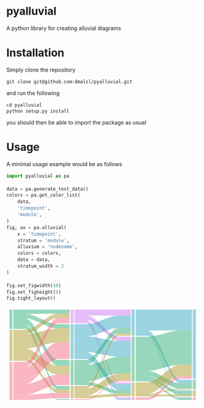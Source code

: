 # pyalluvial
A python library for creating alluvial diagrams

# Installation
Simply clone the repository
```commandline
git clone git@github.com:dmalzl/pyalluvial.git
```
and run the following
```commandline
cd pyalluvial
python setup.py install
```
you should then be able to import the package as usual

# Usage
A minimal usage example would be as follows
```python
import pyalluvial as pa

data = pa.generate_test_data()
colors = pa.get_color_list(
    data,
    'timepoint',
    'module',
)
fig, ax = pa.alluvial(
    x = 'timepoint',
    stratum = 'module',
    alluvium = 'nodename',
    colors = colors,
    data = data,
    stratum_width = 2
)

fig.set_figwidth(10)
fig.set_figheight(5)
fig.tight_layout()
```
![](/example/example.png)
